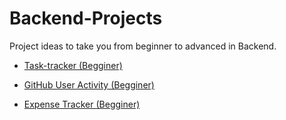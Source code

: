 # Backend-Projects
Project ideas to take you from beginner to advanced in Backend.

- [Task-tracker (Begginer)](https://roadmap.sh/projects/task-tracker)

- [GitHub User Activity (Begginer)](https://roadmap.sh/projects/github-user-activity)

- [Expense Tracker (Begginer)](https://roadmap.sh/projects/expense-tracker)
